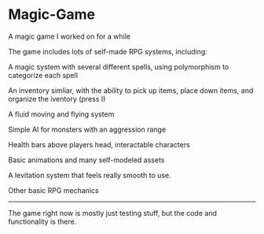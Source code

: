 # Magic-Game
 A magic game I worked on for a while

The game includes lots of self-made RPG systems, including:

A magic system with several different spells, using polymorphism to categorize each spell

An inventory simliar, with the ability to pick up items, place down items, and organize the iventory (press I)

A fluid moving and flying system

Simple AI for monsters with an aggression range

Health bars above players head, interactable characters

Basic animations and many self-modeled assets

A levitation system that feels really smooth to use.

Other basic RPG mechanics

-------------------

The game right now is mostly just testing stuff, but the code and functionality is there.
